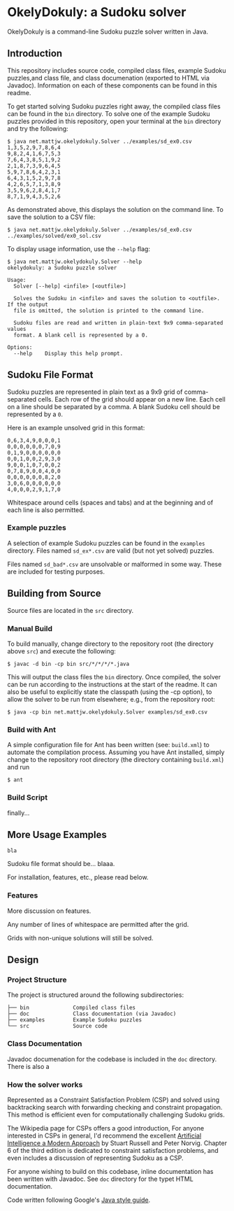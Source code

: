 # OkelyDokuly: a Sudoku solver

OkelyDokuly is a command-line Sudoku puzzle solver written in Java.

<!--- ---------------------------80chars----------------------------------- --->

## Introduction

This repository includes source code, compiled class files, example Sudoku 
puzzles,and class file, and class documenation (exported to HTML via Javadoc).
Information on each of these components can be found in this readme.

To get started solving Sudoku puzzles right away, the compiled class files 
can be found in the `bin` directory. To solve one of the example Sudoku puzzles
provided in this repository, open your terminal at the `bin` directory and try
the following:

```
$ java net.mattjw.okelydokuly.Solver ../examples/sd_ex0.csv
1,3,5,2,9,7,8,6,4
9,8,2,4,1,6,7,5,3
7,6,4,3,8,5,1,9,2
2,1,8,7,3,9,6,4,5
5,9,7,8,6,4,2,3,1
6,4,3,1,5,2,9,7,8
4,2,6,5,7,1,3,8,9
3,5,9,6,2,8,4,1,7
8,7,1,9,4,3,5,2,6
```

As demonstrated above, this displays the solution on the command line. To save the
solution to a CSV file:

```
$ java net.mattjw.okelydokuly.Solver ../examples/sd_ex0.csv ../examples/solved/ex0_sol.csv
```

To display usage information, use the `--help` flag:

```
$ java net.mattjw.okelydokuly.Solver --help
okelydokuly: a Sudoku puzzle solver

Usage: 
  Solver [--help] <infile> [<outfile>]

  Solves the Sudoku in <infile> and saves the solution to <outfile>. If the output
  file is omitted, the solution is printed to the command line.

  Sudoku files are read and written in plain-text 9x9 comma-separated values
  format. A blank cell is represented by a 0.

Options:
  --help    Display this help prompt.
```

## Sudoku File Format

Sudoku puzzles are represented in plain text as a 9x9 grid of comma-separated
cells. Each row of the grid should appear on a new line. Each cell on a line
should be separated by a comma. A blank Sudoku cell should be represented by a
`0`.

Here is an example unsolved grid in this format:

```
0,6,3,4,9,0,0,0,1
0,0,0,0,0,0,7,0,9
0,1,9,0,0,0,0,0,0
0,0,1,0,0,2,9,3,0
9,0,0,1,0,7,0,0,2
0,7,8,9,0,0,4,0,0
0,0,0,0,0,0,8,2,0
3,0,6,0,0,0,0,0,0
4,0,0,0,2,9,1,7,0
```

Whitespace around cells (spaces and tabs) and at the beginning and of each line 
is also permitted.

### Example puzzles

A selection of example Sudoku puzzles can be found in the `examples` directory. 
Files named `sd_ex*.csv` are valid (but not yet solved) puzzles. 

Files named `sd_bad*.csv` are unsolvable or malformed in some way. These are
included for testing purposes.


## Building from Source

Source files are located in the `src` directory. 

### Manual Build

To build manually, change directory to the repository root (the directory above
`src`) and execute the following:

```
$ javac -d bin -cp bin src/*/*/*/*.java
```

This will output the class files the `bin` directory. Once compiled, the solver 
can be run according to the instructions at the start of the readme. It can
also be useful to explicitly state the classpath (using the -cp option), to
allow the solver to be run from elsewhere; e.g., from the repository root:

```
$ java -cp bin net.mattjw.okelydokuly.Solver examples/sd_ex0.csv
```

### Build with Ant

A simple configuration file for Ant has been written (see: `build.xml`) to
automate the compilation process. Assuming you have Ant installed, simply
change to the repository root directory (the directory containing `build.xml`)
and run

```
$ ant
```

### Build Script

finally...

## More Usage Examples

```
bla
```

Sudoku file format should be... blaaa.

For installation, features, etc., please read below.



### Features

More discussion on features.

Any number of lines of whitespace are permitted after the grid.

Grids with non-unique solutions will still be solved.


## Design

### Project Structure

The project is structured around the following subdirectories:

```
├── bin              Compiled class files
├── doc              Class documentation (via Javadoc)
├── examples         Example Sudoku puzzles
└── src              Source code
```

### Class Documentation

Javadoc documenation for the codebase is included in the `doc` directory. There 
is also a

### How the solver works

Represented as a Constraint Satisfaction Problem (CSP) and solved using 
backtracking search with forwarding checking and constraint propagation. This
method is efficient even for computationally challenging Sudoku grids.

The Wikipedia page for CSPs offers a good introduction, 
For anyone interested in CSPs in general, I'd recommend the excellent [Artificial
Intelligence a Modern Approach](http://aima.cs.berkeley.edu/) by Stuart Russell 
and Peter Norvig. Chapter 6 of the third edition is dedicated to constraint 
satisfaction problems, and even includes a discussion of representing Sudoku as
a CSP.

For anyone wishing to build on this codebase, inline documentation has been 
written with Javadoc. See `doc` directory for the typet HTML documentation.

Code written following Google's [Java style guide](http://google-styleguide.googlecode.com/svn/trunk/javaguide.html).


<!--- ---------------------------80chars----------------------------------- --->
